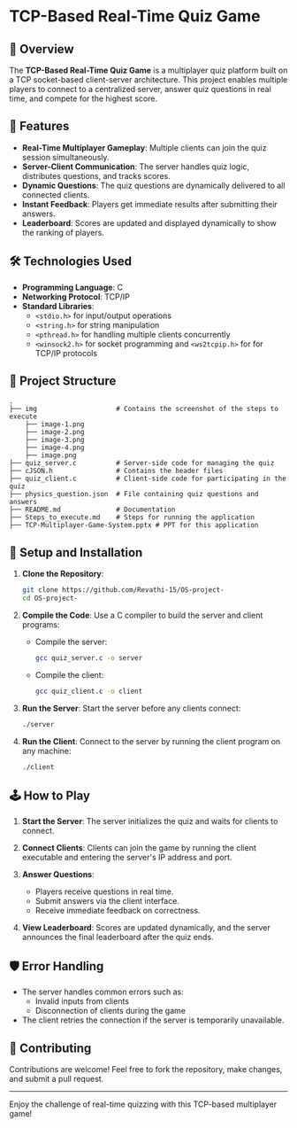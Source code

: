 # TCP-Based Real-Time Quiz Game

## 📖 Overview

The **TCP-Based Real-Time Quiz Game** is a multiplayer quiz platform built on a TCP socket-based client-server architecture. This project enables multiple players to connect to a centralized server, answer quiz questions in real time, and compete for the highest score.

## 🚀 Features

- **Real-Time Multiplayer Gameplay**: Multiple clients can join the quiz session simultaneously.
- **Server-Client Communication**: The server handles quiz logic, distributes questions, and tracks scores.
- **Dynamic Questions**: The quiz questions are dynamically delivered to all connected clients.
- **Instant Feedback**: Players get immediate results after submitting their answers.
- **Leaderboard**: Scores are updated and displayed dynamically to show the ranking of players.

## 🛠️ Technologies Used

- **Programming Language**: C
- **Networking Protocol**: TCP/IP
- **Standard Libraries**:
  - `<stdio.h>` for input/output operations
  - `<string.h>` for string manipulation
  - `<pthread.h>` for handling multiple clients concurrently
  - `<winsock2.h>` for socket programming and `<ws2tcpip.h>` for for TCP/IP protocols

## 📂 Project Structure

```
.
├── img                    # Contains the screenshot of the steps to execute
    ├── image-1.png
    ├── image-2.png 
    ├── image-3.png
    ├── image-4.png
    ├── image.png
├── quiz_server.c          # Server-side code for managing the quiz
├── cJSON.h                # Contains the header files
├── quiz_client.c          # Client-side code for participating in the quiz
├── physics_question.json  # File containing quiz questions and answers
├── README.md              # Documentation
├── Steps_to_execute.md    # Steps for running the application
├── TCP-Multiplayer-Game-System.pptx # PPT for this application
```

## 🔧 Setup and Installation

1. **Clone the Repository**:
   ```bash
   git clone https://github.com/Revathi-15/OS-project-
   cd OS-project-
   ```

2. **Compile the Code**:
   Use a C compiler to build the server and client programs:
   - Compile the server:
     ```bash
     gcc quiz_server.c -o server
     ```
   - Compile the client:
     ```bash
     gcc quiz_client.c -o client
     ```

3. **Run the Server**:
   Start the server before any clients connect:
   ```bash
   ./server
   ```

4. **Run the Client**:
   Connect to the server by running the client program on any machine:
   ```bash
   ./client
   ```

## 🕹️ How to Play

1. **Start the Server**:
   The server initializes the quiz and waits for clients to connect.

2. **Connect Clients**:
   Clients can join the game by running the client executable and entering the server's IP address and port.

3. **Answer Questions**:
   - Players receive questions in real time.
   - Submit answers via the client interface.
   - Receive immediate feedback on correctness.

4. **View Leaderboard**:
   Scores are updated dynamically, and the server announces the final leaderboard after the quiz ends.

## 🛡️ Error Handling

- The server handles common errors such as:
  - Invalid inputs from clients
  - Disconnection of clients during the game
- The client retries the connection if the server is temporarily unavailable.


## 🤝 Contributing

Contributions are welcome! Feel free to fork the repository, make changes, and submit a pull request.

---

Enjoy the challenge of real-time quizzing with this TCP-based multiplayer game!

